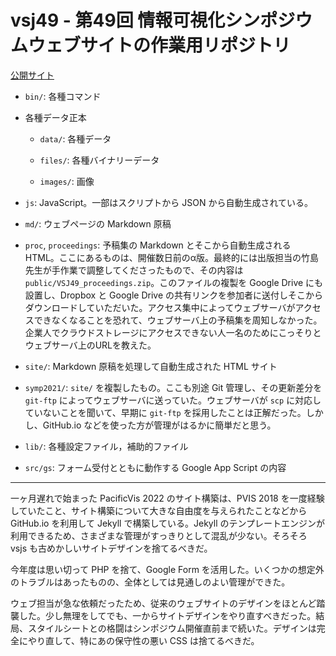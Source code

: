 # vsj49 - 第49回 情報可視化シンポジウムウェブサイトの作業用リポジトリ

[公開サイト](https://www.vsj.jp/symp2021/)

- `bin/`: 各種コマンド

- 各種データ正本

    - `data/`: 各種データ

    - `files/`: 各種バイナリーデータ

    - `images/`: 画像

- `js`: JavaScript。一部はスクリプトから JSON から自動生成されている。

- `md/`: ウェブページの Markdown 原稿

- `proc`, `proceedings`: 予稿集の Markdown とそこから自動生成される HTML。ここにあるものは、開催数日前のα版。最終的には出版担当の竹島先生が手作業で調整してくださったもので、その内容は `public/VSJ49_proceedings.zip`。このファイルの複製を Google Drive にも設置し、Dropbox と Google Drive の共有リンクを参加者に送付しそこからダウンロードしていただいた。アクセス集中によってウェブサーバがアクセスできなくなることを恐れて、ウェブサーバ上の予稿集を周知しなかった。企業人でクラウドストレージにアクセスできない人一名のためにこっそりとウェブサーバ上のURLを教えた。

- `site/`: Markdown 原稿を処理して自動生成された HTML サイト

- `symp2021/`: `site/` を複製したもの。ここも別途 Git 管理し、その更新差分を `git-ftp` によってウェブサーバに送っていた。ウェブサーバが `scp` に対応していないことを聞いて、早期に `git-ftp` を採用したことは正解だった。しかし、GitHub.io などを使った方が管理がはるかに簡単だと思う。

- `lib/`: 各種設定ファイル，補助的ファイル

- `src/gs`: フォーム受付とともに動作する Google App Script の内容

---
一ヶ月遅れで始まった PacificVis 2022 のサイト構築は、PVIS 2018 を一度経験していたこと、サイト構築について大きな自由度を与えられたことなどから GitHub.io を利用して Jekyll で構築している。Jekyll のテンプレートエンジンが利用できるため、さまざまな管理がすっきりとして混乱が少ない。そろそろ vsjs も古めかしいサイトデザインを捨てるべきだ。

今年度は思い切って PHP を捨て、Google Form を活用した。いくつかの想定外のトラブルはあったものの、全体としては見通しのよい管理ができた。

ウェブ担当が急な依頼だったため、従来のウェブサイトのデザインをほとんど踏襲した。少し無理をしてでも、一からサイトデザインをやり直すべきだった。結局、スタイルシートとの格闘はシンポジウム開催直前まで続いた。デザインは完全にやり直して、特にあの保守性の悪い CSS は捨てるべきだ。
